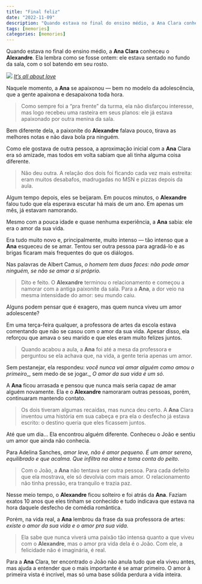 ```yaml
---
title: "Final feliz"
date: "2022-11-09"
description: "Quando estava no final do ensino médio, a Ana Clara conheceu o Alexandre. Ela lembra como se fosse ontem."
tags: [memories]
categories: [memories]
---
```



Quando estava no final do ensino médio, a **Ana Clara** conheceu o **Alexandre**. 
Ela lembra como se fosse ontem: ele estava sentado no fundo da sala, com o sol batendo em seu rosto.

![](https://i1.wp.com/s.glbimg.com/jo/g1/f/original/blog/ad62e2f3-2e74-4339-954b-2f7c5141c685_CasalAmor.jpg?resize=400,225)
*[It’s all about love](https://commons.wikimedia.org/w/index.php?curid=10604319)*

Naquele momento, a **Ana** se apaixonou 
— bem no modelo da adolescência, que a gente apaixona e desapaixona toda hora.

> Como sempre foi a “pra frente” da turma, ela não disfarçou interesse, mas logo recebeu uma rasteira em seus planos: ele já estava apaixonado por outra menina da sala.

  Bem diferente dela, a paixonite do **Alexandre** falava pouco, tirava as melhores notas e não dava bola pra ninguém.

Como ele gostava de outra pessoa, a aproximação inicial com a **Ana** Clara era só amizade, mas todos em volta sabiam que ali tinha alguma coisa diferente.

> Não deu outra. A relação dos dois foi ficando cada vez mais estreita: eram muitos desabafos, madrugadas no MSN e pizzas depois da aula.

Algum tempo depois, eles se beijaram. Em poucos minutos, o **Alexandre** falou tudo que ela esperava escutar há mais de um ano. Em apenas um mês, já estavam namorando.

   Mesmo com a pouca idade e quase nenhuma experiência, a **Ana** sabia: ele era o amor da sua vida.

Era tudo muito novo e, principalmente, muito intenso — tão intenso que a **Ana** esqueceu de se amar. Tentou ser outra pessoa para agradá-lo e as brigas ficaram mais frequentes do que os diálogos.

Nas palavras de Albert Camus,  _o homem tem duas faces: não pode amar ninguém, se não se amar a si próprio._

> Dito e feito. O **Alexandre** terminou o relacionamento e começou a namorar com a antiga paixonite da sala. Para a **Ana**, a dor veio na mesma intensidade do amor: seu mundo caiu.

   Alguns podem pensar que é exagero, mas quem nunca viveu um amor adolescente?

Em uma terça-feira qualquer, a professora de artes da escola estava comentando que não se casou com o amor da sua vida. Apesar disso, ela reforçou que amava o seu marido e que eles eram muito felizes juntos.

> Quando acabou a aula, a **Ana** foi até a mesa da professora e perguntou se ela achava que, na vida, a gente teria apenas um amor.

   Sem pestanejar, ela respondeu:  _você nunca vai amar alguém como amou o primeiro__, sem medo de se jogar._  _O amor da sua vida é um só._

A **Ana** ficou arrasada e pensou que nunca mais seria capaz de amar alguém novamente. Ela e o **Alexandre** namoraram outras pessoas, porém, continuaram mantendo contato.

> Os dois tiveram algumas recaídas, mas nunca deu certo. A **Ana** Clara inventou uma história em sua cabeça e pra ela o desfecho já estava escrito: o destino queria que eles ficassem juntos.

Até que um dia… Ela encontrou alguém diferente. Conheceu o João e sentiu um amor que ainda não conhecia.

   Para Adelina Sanches,  _amor leve, não é amor pequeno. É um amor sereno, equilibrado e que acalma. Que infiltra na alma e toma conta do peito._

> Com o João, a **Ana** não tentava ser outra pessoa. Para cada defeito que ela mostrava, ele só devolvia com mais amor. O relacionamento não tinha pressão, era tranquilo e trazia paz.

Nesse meio tempo, o **Alexandre** ficou solteiro e foi atrás da **Ana**. Faziam exatos 10 anos que eles tinham se conhecido e tudo indicava que estava na hora daquele desfecho de comédia romântica.

   Porém, na vida real, a **Ana** lembrou da frase da sua professora de artes:  _existe o amor da sua vida e o amor pra sua vida._

> Ela sabe que nunca viverá uma paixão tão intensa quanto a que viveu com o **Alexandre**, mas o amor pra vida dela é o João. Com ele, a felicidade não é imaginária, é real.

Para a **Ana** Clara, ter encontrado o João não anula tudo que ela viveu antes, mas ajuda a entender que o mais importante é se amar primeiro. O amor à primeira vista é incrível, mas só uma base sólida perdura a vida inteira.